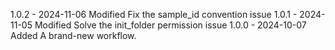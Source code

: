 1.0.2 - 2024-11-06
Modified
Fix the sample_id convention issue
1.0.1 - 2024-11-05
Modified 
Solve the init_folder permission issue
1.0.0 - 2024-10-07
Added
A brand-new workflow.
